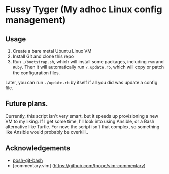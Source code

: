 # Fussy Tyger (My adhoc Linux config management)

## Usage
1. Create a bare metal Ubuntu Linux VM
1. Install Git and clone this repo
1. Run `./bootstrap.sh`, which will install some packages, including `rvm` and `Ruby`. Then it will automatically run `/.update.rb`, which will copy or patch the configuration files.

Later, you can run `./update.rb` by itself if all you did was update a config file.

## Future plans.
Currently, this script isn't very smart, but it speeds up provisioning a new VM to my liking. If I get some time, I'll look into using Ansible, or a Bash alternative like Turtle. For now, the script isn't that complex, so something like Ansible would probably be overkill..

## Acknowledgements
 - [posh-git-bash](https://github.com/lyze/posh-git-sh)
 - [commentary.vim] (https://github.com/tpope/vim-commentary)

